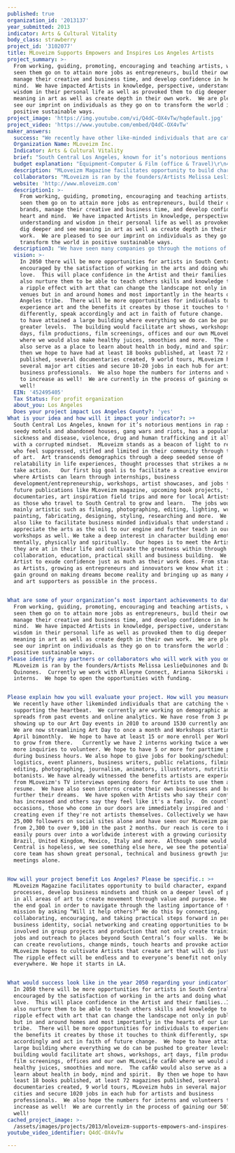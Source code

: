 ```yaml
---
published: true
organization_id: '2013137'
year_submitted: 2013
indicator: Arts & Cultural Vitality
body_class: strawberry
project_id: '3102077'
title: MLoveizm Supports Empowers and Inspires Los Angeles Artists
project_summary: >-
  From working, guiding, promoting, encouraging and teaching artists, we have
  seen them go on to attain more jobs as entrepreneurs, build their own brands,
  manage their creative and business time, and develop confidence in heart and
  mind.  We have impacted Artists in knowledge, perspective, understanding and
  wisdom in their personal life as well as provoked them to dig deeper and see
  meaning in art as well as create depth in their own work.  We are pleased to
  see our imprint on individuals as they go on to transform the world in
  positive sustainable ways.
project_image: 'https://img.youtube.com/vi/Q4dC-OX4vTw/hqdefault.jpg'
project_video: 'https://www.youtube.com/embed/Q4dC-OX4vTw'
maker_answers:
  success: "We recently have other like-minded individuals that are catching the vision and supporting the heartbeat.  We currently are working on demographic and impact spreads from past events and online analytics. We have rose from 3 people showing up to our Art Day events in 2010 to around 15-30 currently and growing. We are now streamlining Art Day to once a month and Workshops starting this April bi-monthly.  We hope to have at least 15 or more enroll per Workshop and to grow from there.   Currently we have 2 interns working twice a week with more inquiries to volunteer. We hope to have 5 or more for part-time positions during business hours. We also hope to give jobs for booking/scheduling and logistics, event planners, business writers, public relations, filming, editing, photographing, journalism, animators, illustrators, nutritionists and botanists. We have already witnessed the benefits artists are experiencing from MLoveizm's TV interviews opening doors for Artists to use them as a media resume.  We have also seen interns create their own businesses and branding to further their dreams.  We have spoken with Artists who say their confidence has increased and others say they feel like it's a family.  On countless occasions, those who come in our doors are immediately inspired and feel like creating even if they're not artists themselves. Collectively we have over 25,000 followers on social sites alone and have seen our MLoveizm page reach from 2,300 to over 9,100 in the past 2 months. Our reach is core to LA but easily pours over into a worldwide interest with a growing curiosity in Brazil, United Kingdom, Mexico, Italy and more.  Although some would say South Central is hopeless, we see something else here, we see the potential. Our core team has shown great personal, technical and business growth just by our meetings alone. \r\n"
  Organization Name: MLoveizm Inc.
  Indicator: Arts & Cultural Vitality
  brief: "South Central Los Angeles, known for it’s notorious mentions in rap songs, seedy motels and abandoned houses, gang wars and riots, has a population of sickness and disease, violence, drug and human trafficking and it all starts with a corrupted mindset.  MLoveizm stands as a beacon of light to reach those who feel suppressed, stifled and limited in their community through the medium of art.  Art transcends demographics through a deep seeded sense of relatability in life experiences, thought processes that strikes a nerve to take action.   Our first big goal is to facilitate a creative environment where Artists can learn through internships, business development/entrepreneurship, workshops, artist showcases, and jobs through future publications like MLoveizm magazine, upcoming book projects, film documentaries, art inspiration field trips and more for local Artists as well as those who travel to South Central to grow and learn.  The jobs would be mainly artistic such as filming, photographing, editing, lighting, writing, painting, fabricating, designing, styling, researching and more.  We would also like to facilitate business minded individuals that understand and appreciate the arts as the oil to our engine and further teach in our workshops as well. We take a deep interest in character building emotionally, mentally, physically and spiritually.  Our hopes is to meet the Artist where they are at in their life and cultivate the greatness within through collaboration, education, practical skill and business building.  We want the Artist to exude confidence just as much as their work does. From starting off as Artists, growing as entrepreneurs and innovators we know what it is like to gain ground on making dreams become reality and bringing up as many Artists and art supporters as possible in the process. \r\n"
  budget explanation: "Equipment-Computer & Film (office & Travel)\r\n4 Apple 15 inch Laptops with max hard drive $14,400.00\r\n1 27 inch iMac max hard drive $6,200.00\r\nAdobe Suites $2,100.00\r\nFinal Cut X $300.00\r\nScarlet X Lightweight Collection $17,000\r\nCanon Mount $2000.00\r\n2 Canon EOS Mark III $2,600.00\r\nCanon EF 200mm f/2L IS USM Telephoto Lens $6,000\r\nCanon EF 85mm f/1.2L II USM $1750.00\r\nCanon EF 16-35mm f/2.8L II USM Ultra Wide Angle Zoom Lens $1300.00\r\nMicrosoft Suite $220.00\r\nPromise Technology 18tb Pegasus R6 Storage $2,800.00\r\nServer $300 monthly\r\n2 ipad mini $1000.00\r\n\r\nOffice/Location Furnishings (Some Artist designed and crafted)\r\nCork/dry erase board $600\r\nIdea Paint $425.00\r\n8 Markers $40.00\r\n3 sets Track Lights  $600.00\r\n3 sets Track Lights  $600.00\r\n3 Desk Lights $450.00\r\n3 Desks $400\r\nMeeting Table $4,995.00\r\nSafe $590.00\r\n40 stools 4,400.00\r\nDrafting Table $4,000.00\r\nLockable file cabinent $1,892.84 \r\nSignage/Lighting $4,500.00\r\nNetwork Table $400.00\r\n\r\nMLove Life Juice Bar\r\nbar $2000.00\r\n5 Bar Stools $945.00\r\nchalkboards $550.00\r\nlighting $450.00\r\nsink $2,500.00\r\nrefridgerator $2,000.00\r\nglasses $225.00\r\nshelves $320.00\r\nwash cloths $20.00\r\n\r\nOffice Supplies\r\ntacks $7\r\ncard holders $100\r\n\r\nEvent Supplies (1 year)(Art Day & Workshops)\r\nfood $1600.00\r\nNapkins $28.00\r\ndisposible utencils $40\r\npaper plates $40\r\npaper cups $40\r\n\r\nPromo Materials $4500\r\nBrochures\r\nCards\r\nStickers\r\nMagnets\r\nPost Cards\r\nFolders\r\nT-Shirts\r\n\r\nJobs (Full & Part time)\r\nApp Developer & Custom Professional Website (that can't be hacked) $25,000.00\r\nCEO1 80k\r\nCEO2 80k\r\nWeb Administration $60-85 an hour\r\nElectrician $60-85 an hour\r\nFabrication Designer $350 an hour\r\nBusiness Writer $80 an hour\r\nPatent/Trademark Lawyer $80 an hour\r\nFilm Maker $300 a day\r\nVideo editor $300 a day\r\nSet Designer $144 a day\r\nPublic Relations $60k\r\nEvent Coordinator $200 a day\r\nJanitor $144 a day\r\nAccountant $---\r\nAttorney $---\r\nChef $---\r\nDishwasher $---\r\n\r\nBuilding-Mixed use, 7,000sqft, 10 reserved parking for employees: $-unknown yet"
  description: "MLoveizm Magazine facilitates opportunity to build character, expand thought processes, develop business mindsets and think on a deeper level of production in all areas of art to create movement through value and purpose. We focus on the end goal in order to navigate through the lasting importance of their mission by asking “Will it help others?” We do this by connecting, collaborating, encouraging, and taking practical steps forward in personal and business identity, social networking and creating opportunities to become involved in group projects and production that not only create training but jobs and outreach to places beyond South Central’s four walls.  We believe art can create revolutions, change minds, touch hearts and provoke action.  MLoveizm hopes to cultivate Artists that create art that will do just that.  The ripple effect will be endless and to everyone’s benefit not only in LA but everywhere. We hope it starts in LA.\r\n"
  collaborators: "MLoveizm is ran by the founders/Artists Melissa Leslie-Quinones and Daniel Quinones.  Currently we work with Alleyne Connect, Arianna Sikorski and two interns.  We hope to open the opportunities with funding.\r\n"
  website: 'http://www.mloveizm.com'
  description1: >-
    From working, guiding, promoting, encouraging and teaching artists, we have
    seen them go on to attain more jobs as entrepreneurs, build their own
    brands, manage their creative and business time, and develop confidence in
    heart and mind.  We have impacted Artists in knowledge, perspective,
    understanding and wisdom in their personal life as well as provoked them to
    dig deeper and see meaning in art as well as create depth in their own
    work.  We are pleased to see our imprint on individuals as they go on to
    transform the world in positive sustainable ways.
  description3: "We have seen many companies go through the motions of creating a product and the mental anguish the employees go through with business politics and lack of respect for the artists.  We have also seen a lot of programs that only focus only on the left brain learners and have watched the other half fail and confidence levels drop.  We have not seen or heard of the great praise from other art communities like those who walk through MLove Lounge. Words often heard: liberation, freedom, inspired and excited about the future.\r\n"
  vision: >-
    In 2050 there will be more opportunities for artists in South Central to be
    encouraged by the satisfaction of working in the arts and doing what they
    love.  This will place confidence in the Artist and their families..It will
    also nurture them to be able to teach others skills and knowledge to create
    a ripple effect with art that can change the landscape not only in public
    venues but in and around homes and most importantly in the hearts of our Los
    Angeles tribe.  There will be more opportunities for individuals to
    experience art and the benefits it creates by those it touches to think
    differently, speak accordingly and act in faith of future change.  We hope
    to have attained a large building where everything we do can be pushed to
    greater levels.  The building would facilitate art shows, workshops, art
    days, film productions, film screenings, offices and our own MLoveLife café
    where we would also make healthy juices, smoothies and more.  The café would
    also serve as a place to learn about health in body, mind and spirit.  By
    then we hope to have had at least 18 books published, at least 72 magazines
    published, several documentaries created, 9 world tours, MLoveizm hubs in
    several major art cities and secure 10-20 jobs in each hub for artists and
    business professionals.  We also hope the numbers for interns and volunteers
    to increase as well!  We are currently in the process of gaining our 501c as
    well!
  EIN: '452495405'
  Tax Status: For profit organization
  about_you: Los Angeles
  Does your project impact Los Angeles County?: 'yes'
What is your idea and how will it impact your indicator?: >+
  South Central Los Angeles, known for it’s notorious mentions in rap songs,
  seedy motels and abandoned houses, gang wars and riots, has a population of
  sickness and disease, violence, drug and human trafficking and it all starts
  with a corrupted mindset.  MLoveizm stands as a beacon of light to reach those
  who feel suppressed, stifled and limited in their community through the medium
  of art.  Art transcends demographics through a deep seeded sense of
  relatability in life experiences, thought processes that strikes a nerve to
  take action.   Our first big goal is to facilitate a creative environment
  where Artists can learn through internships, business
  development/entrepreneurship, workshops, artist showcases, and jobs through
  future publications like MLoveizm magazine, upcoming book projects, film
  documentaries, art inspiration field trips and more for local Artists as well
  as those who travel to South Central to grow and learn.  The jobs would be
  mainly artistic such as filming, photographing, editing, lighting, writing,
  painting, fabricating, designing, styling, researching and more.  We would
  also like to facilitate business minded individuals that understand and
  appreciate the arts as the oil to our engine and further teach in our
  workshops as well. We take a deep interest in character building emotionally,
  mentally, physically and spiritually.  Our hopes is to meet the Artist where
  they are at in their life and cultivate the greatness within through
  collaboration, education, practical skill and business building.  We want the
  Artist to exude confidence just as much as their work does. From starting off
  as Artists, growing as entrepreneurs and innovators we know what it is like to
  gain ground on making dreams become reality and bringing up as many Artists
  and art supporters as possible in the process. 


What are some of your organization’s most important achievements to date?: >-
  From working, guiding, promoting, encouraging and teaching artists, we have
  seen them go on to attain more jobs as entrepreneurs, build their own brands,
  manage their creative and business time, and develop confidence in heart and
  mind.  We have impacted Artists in knowledge, perspective, understanding and
  wisdom in their personal life as well as provoked them to dig deeper and see
  meaning in art as well as create depth in their own work.  We are pleased to
  see our imprint on individuals as they go on to transform the world in
  positive sustainable ways.
Please identify any partners or collaborators who will work with you on this project.: >+
  MLoveizm is ran by the founders/Artists Melissa LeslieQuinones and Daniel
  Quinones.  Currently we work with Alleyne Connect, Arianna Sikorski and two
  interns.  We hope to open the opportunities with funding.


Please explain how you will evaluate your project. How will you measure success?: >+
  We recently have other likeminded individuals that are catching the vision and
  supporting the heartbeat.  We currently are working on demographic and impact
  spreads from past events and online analytics. We have rose from 3 people
  showing up to our Art Day events in 2010 to around 1530 currently and growing.
  We are now streamlining Art Day to once a month and Workshops starting this
  April bimonthly.  We hope to have at least 15 or more enroll per Workshop and
  to grow from there.   Currently we have 2 interns working twice a week with
  more inquiries to volunteer. We hope to have 5 or more for parttime positions
  during business hours. We also hope to give jobs for booking/scheduling and
  logistics, event planners, business writers, public relations, filming,
  editing, photographing, journalism, animators, illustrators, nutritionists and
  botanists. We have already witnessed the benefits artists are experiencing
  from MLoveizm's TV interviews opening doors for Artists to use them as a media
  resume.  We have also seen interns create their own businesses and branding to
  further their dreams.  We have spoken with Artists who say their confidence
  has increased and others say they feel like it's a family.  On countless
  occasions, those who come in our doors are immediately inspired and feel like
  creating even if they're not artists themselves. Collectively we have over
  25,000 followers on social sites alone and have seen our MLoveizm page reach
  from 2,300 to over 9,100 in the past 2 months. Our reach is core to LA but
  easily pours over into a worldwide interest with a growing curiosity in
  Brazil, United Kingdom, Mexico, Italy and more.  Although some would say South
  Central is hopeless, we see something else here, we see the potential. Our
  core team has shown great personal, technical and business growth just by our
  meetings alone. 


How will your project benefit Los Angeles? Please be specific.: >+
  MLoveizm Magazine facilitates opportunity to build character, expand thought
  processes, develop business mindsets and think on a deeper level of production
  in all areas of art to create movement through value and purpose. We focus on
  the end goal in order to navigate through the lasting importance of their
  mission by asking “Will it help others?” We do this by connecting,
  collaborating, encouraging, and taking practical steps forward in personal and
  business identity, social networking and creating opportunities to become
  involved in group projects and production that not only create training but
  jobs and outreach to places beyond South Central’s four walls.  We believe art
  can create revolutions, change minds, touch hearts and provoke action. 
  MLoveizm hopes to cultivate Artists that create art that will do just that. 
  The ripple effect will be endless and to everyone’s benefit not only in LA but
  everywhere. We hope it starts in LA.


What would success look like in the year 2050 regarding your indicator?: >-
  In 2050 there will be more opportunities for artists in South Central to be
  encouraged by the satisfaction of working in the arts and doing what they
  love.  This will place confidence in the Artist and their families..It will
  also nurture them to be able to teach others skills and knowledge to create a
  ripple effect with art that can change the landscape not only in public venues
  but in and around homes and most importantly in the hearts of our Los Angeles
  tribe.  There will be more opportunities for individuals to experience art and
  the benefits it creates by those it touches to think differently, speak
  accordingly and act in faith of future change.  We hope to have attained a
  large building where everything we do can be pushed to greater levels.  The
  building would facilitate art shows, workshops, art days, film productions,
  film screenings, offices and our own MLoveLife cafÃ© where we would also make
  healthy juices, smoothies and more.  The cafÃ© would also serve as a place to
  learn about health in body, mind and spirit.  By then we hope to have had at
  least 18 books published, at least 72 magazines published, several
  documentaries created, 9 world tours, MLoveizm hubs in several major art
  cities and secure 1020 jobs in each hub for artists and business
  professionals.  We also hope the numbers for interns and volunteers to
  increase as well!  We are currently in the process of gaining our 501c as
  well!
cached_project_image: >-
  /assets/images/projects/2013/mloveizm-supports-empowers-and-inspires-los-angeles-artists/img.youtube.com/vi/Q4dC-OX4vTw/hqdefault.jpg
youtube_video_identifier: Q4dC-OX4vTw

---
```

